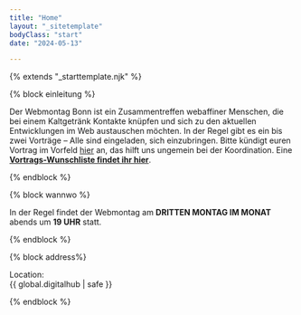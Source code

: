 ```yaml
---
title: "Home"
layout: "_sitetemplate"
bodyClass: "start"
date: "2024-05-13"

---
```


{% extends "_starttemplate.njk" %}


{% block einleitung %} 

Der Webmontag Bonn ist ein Zusammentreffen webaffiner Menschen, die bei einem Kaltgetränk Kontakte kn&uuml;pfen und sich zu den aktuellen Entwicklungen im Web austauschen m&ouml;chten. In der Regel gibt es ein bis zwei Vortr&auml;ge &ndash; Alle sind eingeladen, sich einzubringen. Bitte k&uuml;ndigt euren Vortrag im Vorfeld [hier](mailto:welcome@wmbn.de) an, das hilft uns ungemein bei der Koordination. Eine **[Vortrags-Wunschliste findet ihr hier](/vortrags-wunschliste/)**.  

{% endblock %}


{% block wannwo %} 

In der Regel findet der Webmontag am **DRITTEN MONTAG IM MONAT** abends um **19 UHR** statt.

{% endblock %}


{% block address%}

Location:  
{{ global.digitalhub | safe }}

{% endblock %}
 